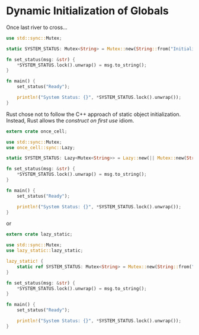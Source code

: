 # Dynamic Initialization of Globals

Once last river to cross...

```rust
use std::sync::Mutex;

static SYSTEM_STATUS: Mutex<String> = Mutex::new(String::from("Initializing"));

fn set_status(msg: &str) {
    *SYSTEM_STATUS.lock().unwrap() = msg.to_string();
}

fn main() {
    set_status("Ready");

    println!("System Status: {}", *SYSTEM_STATUS.lock().unwrap());
}
```

Rust chose not to follow the C++ approach of static object initialization.
Instead, Rust allows the _construct on first use_ idiom.

```rust
extern crate once_cell;

use std::sync::Mutex;
use once_cell::sync::Lazy;

static SYSTEM_STATUS: Lazy<Mutex<String>> = Lazy::new(|| Mutex::new(String::from("Initializing")));

fn set_status(msg: &str) {
    *SYSTEM_STATUS.lock().unwrap() = msg.to_string();
}

fn main() {
    set_status("Ready");

    println!("System Status: {}", *SYSTEM_STATUS.lock().unwrap());
}
```

or

```rust
extern crate lazy_static;

use std::sync::Mutex;
use lazy_static::lazy_static;

lazy_static! {
    static ref SYSTEM_STATUS: Mutex<String> = Mutex::new(String::from("Initializing"));
}

fn set_status(msg: &str) {
    *SYSTEM_STATUS.lock().unwrap() = msg.to_string();
}

fn main() {
    set_status("Ready");

    println!("System Status: {}", *SYSTEM_STATUS.lock().unwrap());
}
```
